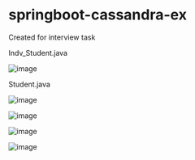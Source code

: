 # springboot-cassandra-ex

Created for interview task

Indv_Student.java

![image](https://user-images.githubusercontent.com/29722241/177511257-07230e24-a0dd-4402-a774-45b9f49a9b29.png)


Student.java

![image](https://user-images.githubusercontent.com/29722241/177511597-8e44161e-1fb0-4f29-8da9-3f92d69d45fb.png)



![image](https://user-images.githubusercontent.com/29722241/177511929-d1287134-462b-4e27-804c-4d59498bdae7.png)



![image](https://user-images.githubusercontent.com/29722241/177421082-65065538-f430-435b-9bc5-d036f4586a2e.png)



![image](https://user-images.githubusercontent.com/29722241/177412982-ea6cd174-256d-4205-a5a4-76551ddf12fe.png)
